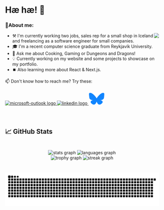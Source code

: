 <h1 align="left">Hæ hæ! 👋</h1>

###

<h3 align="left">🫠About me:</h3>

<img align="right" src="https://visitor-badge.laobi.icu/badge?page_id=Eysteinn-Orn.Eysteinn-Orn&left_color=gray&right_color=firebrick&left_text=profile%20visitors"  />

- ⚒️ I'm currently working two jobs, sales rep for a small shop in Iceland and freelancing as a software engineer for small companies.
- 🎓 I'm a recent computer science graduate from Reykjavík University.
- 💬 Ask me about Cooking, Gaming or Dungeons and Dragons!
- 💡 Currently working on my website and some projects to showcase on my portfolio.
- ⏹️ Also learning more about React & Next.js.

📫 Don't know how to reach me? Try these:

###

<div align="left">
  <a href="eysi@live.com" target="_blank">
    <img src="https://raw.githubusercontent.com/maurodesouza/profile-readme-generator/master/src/assets/icons/social/microsoft-outlook/default.svg" width="52" height="40" alt="microsoft-outlook logo"  />
  </a>
  <a href="https://www.linkedin.com/in/eysteinn-orn-jonsson/" target="_blank">
    <img src="https://raw.githubusercontent.com/maurodesouza/profile-readme-generator/master/src/assets/icons/social/linkedin/default.svg" width="52" height="40" alt="linkedin logo"  />
  </a>
  <a href="https://bsky.app/profile/eysteinn.bsky.social" target="_blank">
    <img src="imgs/bluesky-icon.svg" width="52" height="40" alt="bluesky logo" />
  </a>
</div>

###

<!-- <h2 align="left">🛠️ Technologies & Tools I have tinkered with</h2>

###

<div align="left">
  <img src="https://skillicons.dev/icons?i=py" height="40" alt="python logo"  />
  <img width="12" />
  <img src="https://skillicons.dev/icons?i=postgres" height="40" alt="postgresql logo"  />
  <img width="12" />
  <img src="https://skillicons.dev/icons?i=c" height="40" alt="c logo"  />
  <img width="12" />
  <img src="https://skillicons.dev/icons?i=cpp" height="40" alt="cplusplus logo"  />
  <img width="12" />
  <img src="https://skillicons.dev/icons?i=cs" height="40" alt="csharp logo"  />
  <img width="12" />
  <img src="https://skillicons.dev/icons?i=azure" height="40" alt="azure logo"  />
  <img width="12" />
  <img src="https://skillicons.dev/icons?i=docker" height="40" alt="docker logo"  />
  <img width="12" />
  <img src="https://skillicons.dev/icons?i=github" height="40" alt="github logo"  />
  <img width="12" />
  <img src="https://skillicons.dev/icons?i=git" height="40" alt="git logo"  />
  <img width="12" />
  <img src="https://skillicons.dev/icons?i=githubactions" height="40" alt="githubactions logo"  />
</div>

###

<h3 align="left">🕸️ Web Dev</h3>

###

<div align="left">
  <img src="https://skillicons.dev/icons?i=js" height="40" alt="javascript logo"  />
  <img width="12" />
  <img src="https://skillicons.dev/icons?i=ts" height="40" alt="typescript logo"  />
  <img width="12" />
  <img src="https://skillicons.dev/icons?i=react" height="40" alt="react logo"  />
  <img width="12" />
  <img src="https://skillicons.dev/icons?i=redux" height="40" alt="redux logo"  />
  <img width="12" />
  <img src="https://skillicons.dev/icons?i=nextjs" height="40" alt="nextjs logo"  />
  <img width="12" />
  <img src="https://skillicons.dev/icons?i=tailwind" height="40" alt="tailwindcss logo"  />
  <img width="12" />
  <img src="https://skillicons.dev/icons?i=azure" height="40" alt="azure logo"  />
  <img width="12" />
  <img src="https://skillicons.dev/icons?i=dotnet" height="40" alt="dot-net logo"  />
  <img width="12" />
  <img src="https://skillicons.dev/icons?i=graphql" height="40" alt="graphql logo"  />
  <img width="12" />
  <img src="https://skillicons.dev/icons?i=html" height="40" alt="html5 logo"  />
  <img width="12" />
  <img src="https://skillicons.dev/icons?i=css" height="40" alt="css3 logo"  />
  <img width="12" />
  <img src="https://skillicons.dev/icons?i=figma" height="40" alt="figma logo"  />
</div>

###

<h3 align="left">🕹️ Game Dev</h3>

###

<div align="left">
  <img src="https://skillicons.dev/icons?i=godot" height="40" alt="godot logo"  />
  <img width="12" />
  <img src="https://skillicons.dev/icons?i=unity" height="40" alt="unity logo"  />
  <img width="12" />
  <img src="https://skillicons.dev/icons?i=unreal" height="40" alt="unrealengine logo"  />
  <img width="12" />
  <img src="https://skillicons.dev/icons?i=ps" height="40" alt="adobephotoshop logo"  />
  <img width="12" />
  <img src="https://cdn.simpleicons.org/opengl/5586A4" height="40" alt="opengl logo"  />
  <img width="12" />
  <img src="https://cdn.jsdelivr.net/gh/devicons/devicon/icons/trello/trello-plain.svg" height="40" alt="trello logo"  />
</div>

###

<h3 align="left">🤖 Artificial Intelligence</h3>

###

<div align="left">
  <img src="https://skillicons.dev/icons?i=pytorch" height="40" alt="pytorch logo"  />
  <img width="12" />
  <img src="https://cdn.jsdelivr.net/gh/devicons/devicon/icons/pandas/pandas-original.svg" height="40" alt="pandas logo"  />
  <img width="12" />
  <img src="https://cdn.jsdelivr.net/gh/devicons/devicon/icons/jupyter/jupyter-original.svg" height="40" alt="jupyter logo"  />
</div>

### -->

<br clear="both">

<h2 align="left">📈 GitHub Stats</h2>

###

<br clear="both">

<div align="center">
  <img src="https://github-readme-stats.vercel.app/api?username=Eysteinn-Orn&hide_title=false&hide_rank=false&show_icons=true&include_all_commits=true&count_private=true&disable_animations=false&theme=monokai&locale=en&hide_border=false&order=1" height="150" alt="stats graph"  />
  <img src="https://github-readme-stats.vercel.app/api/top-langs?username=Eysteinn-Orn&locale=en&hide_title=false&layout=compact&card_width=320&langs_count=4&theme=monokai&hide_border=false&order=2" height="150" alt="languages graph"  />
</div>

<div align="center">
  <img src="https://github-profile-trophy.vercel.app?username=Eysteinn-Orn&theme=monokai&column=4&row=1&margin-w=0&margin-h=8&no-bg=true&no-frame=true&order=4" height="150" alt="trophy graph"  />
  <img src="https://streak-stats.demolab.com?user=Eysteinn-Orn&locale=en&mode=weekly&theme=monokai&hide_border=false&border_radius=5&order=3" height="150" alt="streak graph"  />
</div>

###

<br clear="both">

<img src="https://raw.githubusercontent.com/Eysteinn-Orn/Eysteinn-Orn/output/snake.svg" alt="Snake animation" />

<!-- ###

<div alig="center">
  <img src="https://tenor.com/view/jjba-jojos-bizarre-adventure-jojo-pose-jojo-josuke-pose-gif-24195879" alt="Jjba Jojos Bizarre Adventure GIF" />
</div> -->
